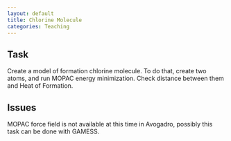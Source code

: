 ```yaml
---
layout: default
title: Chlorine Molecule
categories: Teaching
---
```




Task
----

Create a model of formation chlorine molecule. To do that, create two atoms, and run MOPAC energy minimization. Check distance between them and Heat of Formation.

Issues
------

MOPAC force field is not available at this time in Avogadro, possibly this task can be done with GAMESS.



